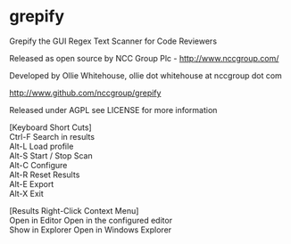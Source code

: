 grepify
=======

Grepify the GUI Regex Text Scanner for Code Reviewers

Released as open source by NCC Group Plc - http://www.nccgroup.com/

Developed by Ollie Whitehouse, ollie dot whitehouse at nccgroup dot com

http://www.github.com/nccgroup/grepify

Released under AGPL see LICENSE for more information

[Keyboard Short Cuts]<br>
Ctrl-F			Search in results<br>
Alt-L			Load profile<br>
Alt-S			Start / Stop Scan<br>
Alt-C			Configure<br>
Alt-R			Reset Results<br>
Alt-E			Export<br>
Alt-X			Exit<br>

[Results Right-Click Context Menu]<br>
Open in Editor		Open in the configured editor<br>
Show in Explorer	Open in Windows Explorer<br>